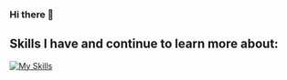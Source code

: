 ### Hi there 👋

## Skills I have and continue to learn more about:
[![My Skills](https://skillicons.dev/icons?i=py,go,js,html,css,react,nodejs,terraform,unity,unreal,godot,git,flutter,swift,androidstudio,cs,blender,aws,azure,gcp,postman,postgres,mysql)](https://skillicons.dev)
